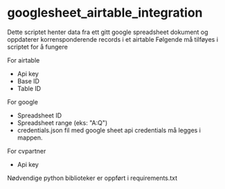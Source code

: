# googlesheet_airtable_integration

Dette scriptet henter data fra ett gitt google spreadsheet dokument og oppdaterer korrensponderende records i et airtable
Følgende må tilføyes i scriptet for å fungere

For airtable
- Api key
- Base ID
- Table ID

For google
- Spreadsheet ID
- Spreadsheet range (eks: "A:Q")
- credentials.json fil med google sheet api credentials må legges i mappen.

For cvpartner
- Api key

Nødvendige python biblioteker er oppført i requirements.txt